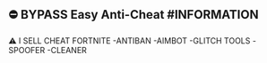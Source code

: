 ⛔ BYPASS Easy Anti-Cheat
#INFORMATION
---
⚠ I SELL CHEAT FORTNITE 
-ANTIBAN 
-AIMBOT
-GLITCH TOOLS
-SPOOFER
-CLEANER
